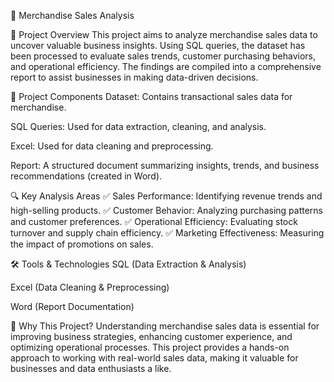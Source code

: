 🛒 Merchandise Sales Analysis 

📌 Project Overview
This project aims to analyze merchandise sales data to uncover valuable business insights. Using SQL queries, the dataset has been processed to evaluate sales trends, customer purchasing behaviors, and operational efficiency. The findings are compiled into a comprehensive report to assist businesses in making data-driven decisions.

📂 Project Components
Dataset: Contains transactional sales data for merchandise.

SQL Queries: Used for data extraction, cleaning, and analysis.

Excel: Used for data cleaning and preprocessing.

Report: A structured document summarizing insights, trends, and business recommendations (created in Word).

🔍 Key Analysis Areas
✅ Sales Performance: Identifying revenue trends and high-selling products.
✅ Customer Behavior: Analyzing purchasing patterns and customer preferences.
✅ Operational Efficiency: Evaluating stock turnover and supply chain efficiency.
✅ Marketing Effectiveness: Measuring the impact of promotions on sales.

🛠️ Tools & Technologies
SQL (Data Extraction & Analysis)

Excel (Data Cleaning & Preprocessing)

Word (Report Documentation)

🚀 Why This Project?
Understanding merchandise sales data is essential for improving business strategies, enhancing customer experience, 
and optimizing operational processes. This project provides a hands-on approach to working with real-world sales data, 
making it valuable for businesses and data enthusiasts a like.
